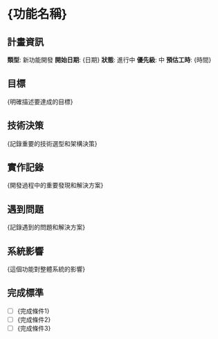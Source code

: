 # {功能名稱}

## 計畫資訊
**類型**: 新功能開發
**開始日期**: {日期}
**狀態**: 進行中
**優先級**: 中
**預估工時**: {時間}

## 目標
{明確描述要達成的目標}

## 技術決策
{記錄重要的技術選型和架構決策}

## 實作記錄
{開發過程中的重要發現和解決方案}

## 遇到問題
{記錄遇到的問題和解決方案}

## 系統影響
{這個功能對整體系統的影響}

## 完成標準
- [ ] {完成條件1}
- [ ] {完成條件2}
- [ ] {完成條件3}
